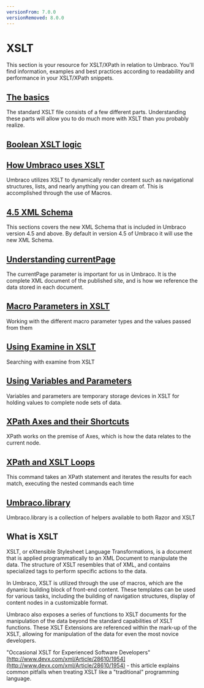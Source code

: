 ```yaml
---
versionFrom: 7.0.0
versionRemoved: 8.0.0
---
```


# XSLT

This section is your resource for XSLT/XPath in relation to Umbraco. You'll find information, examples and best practices according to readability and performance in your XSLT/XPath snippets.

## [The basics](The-Basics.md)

The standard XSLT file consists of a few different parts. Understanding these parts will allow you to do much more with XSLT than you probably realize.

## [Boolean XSLT logic](Some-XSLT-Logic.md)

## [How Umbraco uses XSLT](How-Umbraco-Uses-XSLT.md)

Umbraco utilizes XSLT to dynamically render content such as navigational structures, lists, and nearly anything you can dream of. This is accomplished through the use of Macros.

## [4.5 XML Schema](45-XML-Schema.md)

This sections covers the new XML Schema that is included in Umbraco version 4.5 and above. By default in version 4.5 of Umbraco it will use the new XML Schema.

## [Understanding currentPage](Understanding-currentPage.md)

The currentPage parameter is important for us in Umbraco. It is the complete XML document of the published site, and is how we reference the data stored in each document.

## [Macro Parameters in XSLT](macro-parameters.md)

Working with the different macro parameter types and the values passed from them

## [Using Examine in XSLT](Using-Examine-in-XSLT.md)

Searching with examine from XSLT

## [Using Variables and Parameters](Using-Variables-and-Parameters.md)

Variables and parameters are temporary storage devices in XSLT for holding values to complete node sets of data.

## [XPath Axes and their Shortcuts](XPath-Axes-and-their-Shortcuts.md)

XPath works on the premise of Axes, which is how the data relates to the current node.

## [XPath and XSLT Loops](XPath-and-XSLT-Loops.md)

This command takes an XPath statement and iterates the results for each match, executing the nested commands each time

## [Umbraco.library](Umbraco.Library/index.md)

Umbraco.library is a collection of helpers available to both Razor and XSLT

## What is XSLT

XSLT, or eXtensible Stylesheet Language Transformations, is a document that is applied programmatically to an XML Document to manipulate the data.  The structure of XSLT resembles that of XML, and contains specialized tags to perform specific actions to the data.

In Umbraco, XSLT is utilized through the use of macros, which are the dynamic building block of front-end content. These templates can be used for various tasks, including the building of navigation structures, display of content nodes in a customizable format.

Umbraco also exposes a series of functions to XSLT documents for the manipulation of the data beyond the standard capabilities of XSLT functions. These XSLT Extensions are referenced within the mark-up of the XSLT, allowing for manipulation of the data for even the most novice developers.

"Occasional XSLT for Experienced Software Developers" [http://www.devx.com/xml/Article/28610/1954](http://www.devx.com/xml/Article/28610/1954) - this article explains common pitfalls when treating XSLT like a "traditional" programming language.
